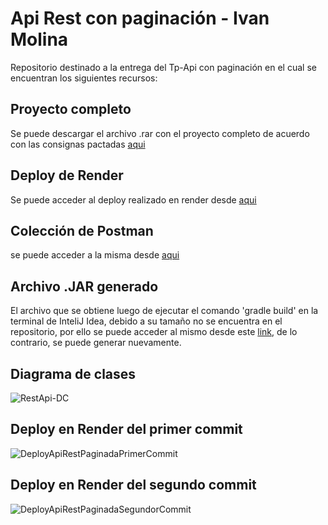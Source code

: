 # Api Rest con paginación - Ivan Molina
Repositorio destinado a la entrega del Tp-Api con paginación en el cual se encuentran los siguientes recursos:

## Proyecto completo
Se puede descargar el archivo .rar con el proyecto completo de acuerdo con las consignas pactadas [aqui](https://github.com/ivannmolina/TP_ApiRest_ConPaginacion/blob/main/recursosdeApiRest-paginación/utnApiRest.zip)

## Deploy de Render
Se puede acceder al deploy realizado en render desde [aqui](https://apirestconpaginacionimolina.onrender.com)

## Colección de Postman
se puede acceder a la misma desde [aqui](https://github.com/ivannmolina/TP_ApiRest_ConPaginacion/blob/main/recursosdeApiRest-paginación/Persona%20Api%20Request.postman_collection.json)

## Archivo .JAR generado 
El archivo que se obtiene luego de ejecutar el comando 'gradle build' en la terminal de InteliJ Idea, debido a su tamaño no se encuentra en el repositorio, 
por ello se puede acceder al mismo desde este [link](https://drive.google.com/file/d/1kIqTcE-h5cVAkg7IMPyRHAgrSdDUIbBu/view?usp=sharing), de lo contrario, se puede generar nuevamente.


## Diagrama de clases 
![RestApi-DC](https://github.com/ivannmolina/TP_ApiRest_ConPaginacion/assets/142940196/0322f168-4c39-4863-b721-0c6071921b44)


## Deploy en Render del primer commit
![DeployApiRestPaginadaPrimerCommit](https://github.com/ivannmolina/TP_ApiRest_ConPaginacion/assets/142940196/7945cc13-4160-42d6-a18f-4f2df5164da4)

## Deploy en Render del segundo commit
![DeployApiRestPaginadaSegundorCommit](https://github.com/ivannmolina/TP_ApiRest_ConPaginacion/assets/142940196/42ad54b9-b8db-4779-8a3f-c00598b476f7)


